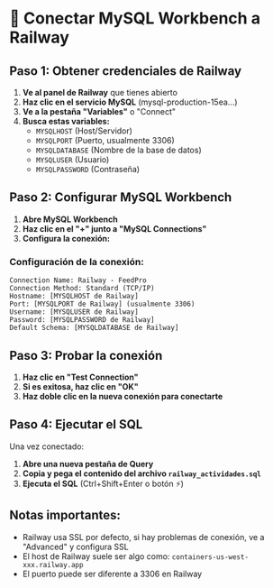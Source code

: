 # 🔗 Conectar MySQL Workbench a Railway

## Paso 1: Obtener credenciales de Railway

1. **Ve al panel de Railway** que tienes abierto
2. **Haz clic en el servicio MySQL** (mysql-production-15ea...)
3. **Ve a la pestaña "Variables"** o "Connect"
4. **Busca estas variables:**
   - `MYSQLHOST` (Host/Servidor)
   - `MYSQLPORT` (Puerto, usualmente 3306)
   - `MYSQLDATABASE` (Nombre de la base de datos)
   - `MYSQLUSER` (Usuario)
   - `MYSQLPASSWORD` (Contraseña)

## Paso 2: Configurar MySQL Workbench

1. **Abre MySQL Workbench**
2. **Haz clic en el "+" junto a "MySQL Connections"**
3. **Configura la conexión:**

### Configuración de la conexión:
```
Connection Name: Railway - FeedPro
Connection Method: Standard (TCP/IP)
Hostname: [MYSQLHOST de Railway]
Port: [MYSQLPORT de Railway] (usualmente 3306)
Username: [MYSQLUSER de Railway]
Password: [MYSQLPASSWORD de Railway]
Default Schema: [MYSQLDATABASE de Railway]
```

## Paso 3: Probar la conexión

1. **Haz clic en "Test Connection"**
2. **Si es exitosa, haz clic en "OK"**
3. **Haz doble clic en la nueva conexión para conectarte**

## Paso 4: Ejecutar el SQL

Una vez conectado:
1. **Abre una nueva pestaña de Query**
2. **Copia y pega el contenido del archivo `railway_actividades.sql`**
3. **Ejecuta el SQL** (Ctrl+Shift+Enter o botón ⚡)

## Notas importantes:
- Railway usa SSL por defecto, si hay problemas de conexión, ve a "Advanced" y configura SSL
- El host de Railway suele ser algo como: `containers-us-west-xxx.railway.app`
- El puerto puede ser diferente a 3306 en Railway
